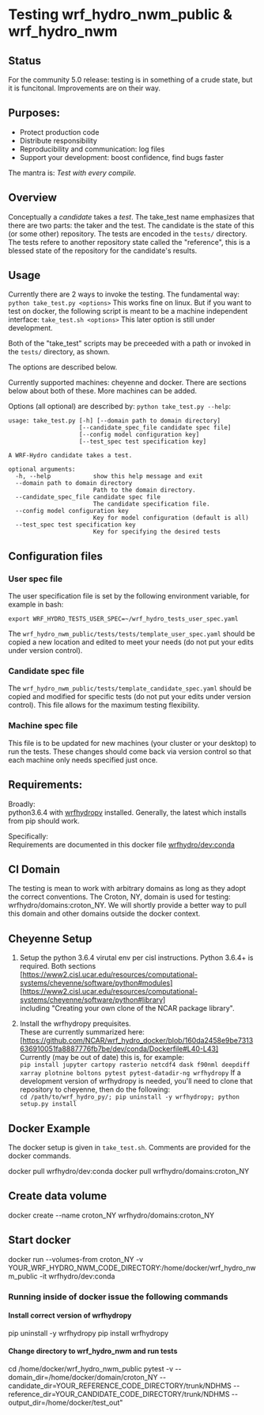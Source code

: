 # Testing wrf\_hydro\_nwm\_public & wrf\_hydro\_nwm

## Status
For the community 5.0 release: testing is in something of a crude
state, but it is funcitonal. Improvements are on their way. 


## Purposes: 
* Protect production code
* Distribute responsibility
* Reproducibility and communication: log files
* Support your development: boost confidence, find bugs faster

The mantra is: *Test with every compile.*


## Overview
Conceptually a *candidate* takes a *test*. The take\_test name
emphasizes that there are two parts: the taker and the test. The
candidate is the state of this (or some other) repository. The tests
are encoded in the `tests/` directory. The tests refere to another
repository state called the "reference", this is a blessed state of
the repository for the candidate's results.


## Usage
Currently there are 2 ways to invoke the testing. The fundamental way:
`python take_test.py <options>`
This works fine on linux. But if you want to test on docker, the
following script is meant to be a machine independent interface:
`take_test.sh <options>`
This later option is still under development.

Both of the "take_test" scripts may be preceeded with a path or
invoked in the `tests/` directory, as shown. 

The options are described below.

Currently supported machines: cheyenne and docker. There are sections below 
about both of these. More machines can be added. 

Options (all optional) are described by:
`python take_test.py --help`:


```
usage: take_test.py [-h] [--domain path to domain directory]
                    [--candidate_spec_file candidate spec file]
                    [--config model configuration key]
                    [--test_spec test specification key]

A WRF-Hydro candidate takes a test.

optional arguments:
  -h, --help            show this help message and exit
  --domain path to domain directory
                        Path to the domain directory.
  --candidate_spec_file candidate spec file
                        The candidate specification file.
  --config model configuration key
                        Key for model configuration (default is all)
  --test_spec test specification key
                        Key for specifying the desired tests
```


## Configuration files
### User spec file 
The user specification file is set by the following environment variable, for
example in bash:

`export WRF_HYDRO_TESTS_USER_SPEC=~/wrf_hydro_tests_user_spec.yaml`

The `wrf_hydro_nwm_public/tests/tests/template_user_spec.yaml` should
be copied a new location and edited to meet your needs (do not put
your edits under version control).

### Candidate spec file
The `wrf_hydro_nwm_public/tests/template_candidate_spec.yaml` should
be copied and modified for specific tests (do not put your edits under
version control). This file allows for the maximum testing flexibility. 

### Machine spec file
This file is to be updated for new machines (your cluster or your desktop) to
run the tests. These changes should come back via version control so
that each machine only needs specified just once. 


## Requirements:
Broadly:  
python3.6.4 with [wrfhydropy](https://github.com/NCAR/wrf_hydro_py)
installed. Generally, the latest which installs from pip should work.

Specifically:  
Requirements are documented in this docker file
[wrfhydro/dev:conda](https://github.com/NCAR/wrf_hydro_docker/blob/master/dev/conda/Dockerfile)


## CI Domain
The testing is mean to work with arbitrary domains as long as they
adopt the correct conventions. The Croton, NY, domain is used for
testing: wrfhydro/domains:croton_NY. We will shortly provide a better
way to pull this domain and other domains outside the docker context.


## Cheyenne Setup
1. Setup the python 3.6.4 virutal env per cisl instructions.
   Python 3.6.4+ is required.
   Both sections   
      [https://www2.cisl.ucar.edu/resources/computational-systems/cheyenne/software/python#modules]  
      [https://www2.cisl.ucar.edu/resources/computational-systems/cheyenne/software/python#library]  
   including "Creating your own clone of the NCAR package library".

3. Install the wrfhydropy prequisites.  
   These are currently summarized here:  
      [https://github.com/NCAR/wrf_hydro_docker/blob/160da2458e9be7313636910051fa8887776fb7be/dev/conda/Dockerfile#L40-L43]  
   Currently (may be out of date) this is, for example:  
      `pip install jupyter cartopy rasterio netcdf4 dask f90nml deepdiff xarray plotnine boltons pytest pytest-datadir-ng wrfhydropy`
   If a development version of wrfhydropy is needed, you'll need to clone that repository to cheyenne, then do the following:  
      `cd /path/to/wrf_hydro_py/; pip uninstall -y wrfhydropy; python setup.py install`

## Docker Example
The docker setup is given in `take_test.sh`. Comments are provided for
the docker commands.


docker pull wrfhydro/dev:conda
docker pull wrfhydro/domains:croton_NY

## Create data volume
docker create --name croton_NY wrfhydro/domains:croton_NY

## Start docker
docker run --volumes-from croton_NY -v YOUR_WRF_HYDRO_NWM_CODE_DIRECTORY:/home/docker/wrf_hydro_nwm_public -it wrfhydro/dev:conda

### Running inside of docker issue the following commands
#### Install correct version of wrfhydropy
pip uninstall -y wrfhydropy
pip install wrfhydropy

#### Change directory to wrf_hydro_nwm and run tests
cd /home/docker/wrf_hydro_nwm_public
pytest -v --domain_dir=/home/docker/domain/croton_NY 
          --candidate_dir=YOUR_REFERENCE_CODE_DIRECTORY/trunk/NDHMS
          --reference_dir=YOUR_CANDIDATE_CODE_DIRECTORY/trunk/NDHMS 
          --output_dir=/home/docker/test_out"

